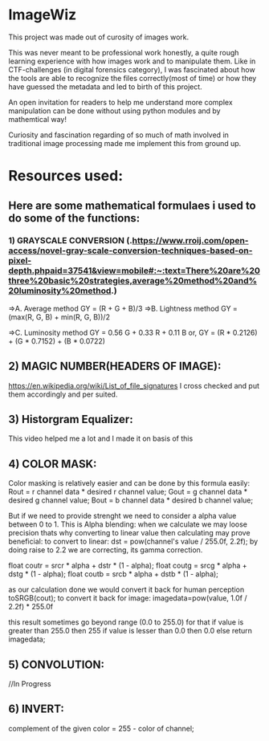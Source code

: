 # ImageWiz
This project was made out of curosity of images work.

This was never meant to be professional work honestly, a quite rough learning experience with how images work and to manipulate them.
Like in CTF-challenges (in digital forensics category), I was fascinated about how the tools are able to recognize the files correctly(most of time) or how they have guessed the metadata and led to birth of this project.

An open invitation for readers to help me understand more complex manipulation can be done without using python modules and by mathemtical way!

Curiosity and fascination regarding of so much of math involved in traditional image processing made me implement this from ground up.

# Resources used:

## Here are some mathematical formulaes i used to do some of the functions:

### 1) GRAYSCALE CONVERSION (.https://www.rroij.com/open-access/novel-gray-scale-conversion-techniques-based-on-pixel-depth.phpaid=37541&view=mobile#:~:text=There%20are%20three%20basic%20strategies,average%20method%20and%20luminosity%20method.)

=>A. Average method 
GY = (R + G + B)/3
=>B. Lightness method
GY = (max(R, G, B) + min(R, G, B))/2

=>C. Luminosity method
GY = 0.56 G + 0.33 R + 0.11 B
or,
GY = (R * 0.2126) + (G * 0.7152) + (B * 0.0722)

## 2) MAGIC NUMBER(HEADERS OF IMAGE):
https://en.wikipedia.org/wiki/List_of_file_signatures
I cross checked and put them accordingly and per suited.

## 3) Historgram Equalizer:
This video helped me a lot and I made it on basis of this 


## 4) COLOR MASK:
Color  masking is relatively easier and can be done by this formula easily:
 Rout = r channel data * desired r channel value;
 Gout = g channel data * desired g channel value;
 Bout = b channel data * desired b channel value;

But if we need to provide strenght we need to consider a alpha value between 0 to 1.
This is Alpha blending:
when we calculate we may loose precision thats why converting to linear value then calculating may prove beneficial:
to convert to linear:
dst = pow(channel's value / 255.0f, 2.2f);
by doing raise to 2.2 we are correcting, its gamma correction.

float coutr = srcr * alpha + dstr * (1 - alpha);
float coutg = srcg * alpha + dstg * (1 - alpha);
float coutb = srcb * alpha + dstb * (1 - alpha);

as our calculation done we would convert it back for human perception 
toSRGB(cout);
to convert it back for image:
imagedata=pow(value, 1.0f / 2.2f) * 255.0f

this result sometimes go beyond range (0.0 to 255.0) for that 
if value is greater than 255.0 then 255
if value is lesser than 0.0 then 0.0
else return imagedata;

## 5) CONVOLUTION:
//In Progress

## 6) INVERT:
complement of the given color = 255 - color of channel;


















